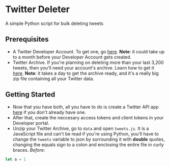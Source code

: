 # Twitter Deleter
A simple Python script for bulk deleting tweets

## Prerequisites
- A Twitter Developer Account.
To get one, go [here](https://developer.twitter.com/en/apply-for-access). 
__Note__: it could take
up to a month before your Developer Account gets created.
- Twitter Archive. If you're planning on deleting more than your last 3,200 tweets,
then you'll need your account's archive. Learn how to get it [here](https://help.twitter.com/en/managing-your-account/how-to-download-your-twitter-archive). 
__Note__: it takes a day to get the archive ready, and it's a really big zip file containing all your Twitter data.

## Getting Started
- Now that you have both, all you have to do is create a Twitter API app
[here](https://developer.twitter.com/en/apps) if you don't already have one. 
- After that, create the neccesary access tokens and client tokens in your Developer portal. 
- Unzip your Twitter Archive, go to `data` and open `tweets.js`. It is a JavaScript file and can't be read if you're using
Python, you'll have to change the `tweets` variable to json by surrounding it with __double__ quotes, changing the equals
sign to a colon and enclosing the entire file in curly braces. 
*Before*:
```javascript
let a = 1
```
